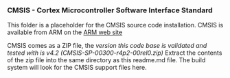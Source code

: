 ### CMSIS - Cortex Microcontroller Software Interface Standard
This folder is a placeholder for the CMSIS source code installation. CMSIS is available from ARM on
the [ARM web site](http://www.arm.com/products/processors/cortex-m/cortex-microcontroller-software-interface-standard.php)

CMSIS comes as a ZIP file, the _version this code base is validated and tested with is v4.2 (CMSIS-SP-00300-r4p2-00rel0.zip)_
Extract the contents of the zip file into the same directory as this readme.md file. The build system will look for the 
CMSIS support files here.
